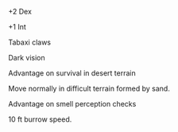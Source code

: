 +2 Dex

+1 Int

Tabaxi claws

Dark vision

Advantage on survival in desert terrain

Move normally in difficult terrain formed by sand.

Advantage on smell perception checks

10 ft burrow speed.